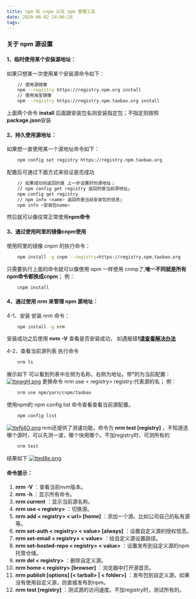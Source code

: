 ```yaml
---
title: npm 和 cnpm 以及 npm 管理工具
date: 2020-06-02 14:06:28
tags:
---
```


### 关于 npm 源设置
#### 1、临时使用某个安装源地址：
如果只想某一次使用某个安装源命令如下：
```bash
	// 使用源镜像
	npm --registry https://registry.npm.org install
	// 使用淘宝镜像
	npm --registry https://registry.npm.taobao.org install
```
<!-- more -->
上面两个命令 **install** 后面跟安装包名则安装指定包；不指定则按照**package.json**安装

#### 2、持久使用源地址：
如果想一直使用某一个源地址命令如下：
```bash
	npm config set registry https://registry.npm.taobao.org
```
配置后可通过下面方式来验证是否成功
```bash
	// 如果成功则返回的是 上一步设置好的源地址；
	// npm config get registry 返回的是当前源地址;
	npm config get registry
	// npm info <name> 返回的是当前安装包的信息;
	npm info <安装包name>
```
然后就可以像往常正常使用**npm命令**

#### 3、通过使用阿里的镜像cnpm使用
使用阿里的镜像 cnpm 的执行命令：
```bash
	npm install -g cnpm --registry=https://registry.npm.taobao.org
```
只需要执行上面的命令就可以像使用 npm 一样使用 cnmp了,**唯一不同就是所有npm命令都换成cnpm**；
例：
```bash
	cnpm install
```
#### 4、通过使用 nrm 来管理 npm 源地址：
4-1、安装
安装 nrm 命令：
```bash
	npm install -g nrm
```
安装成功之后使用 **nvm -V** 查看是否安装成功，
如遇报错**1[请查看解决办法](https://blog.csdn.net/fly_wugui/article/details/104751159)**

4-2、查看当前源列表
执行命令
```bash
	nrm ls
```
展示如下 可以看到列表中左侧为名称，右侧为地址。带*的为当前配置：
[![ttewgH.png](https://s1.ax1x.com/2020/06/02/ttewgH.png)](https://imgchr.com/i/ttewgH)
更换命令 nrm use < registry> registry:代表源的名；
例：
```bash
	nrm use npm/yarn/cnpm/taobao
```
使用npm的 npm config list 命令查看查看当前源配置。
```bash
	npm config list
```
[![tteN4O.png](https://s1.ax1x.com/2020/06/02/tteN4O.png)](https://imgchr.com/i/tteN4O)
nrm还提供了测速功能，命令为 **nrm test [registry]** ，不知道选哪个源时，可以先测一波，哪个快用哪个。不加registry时，可测所有的
```bash
	nrm test
```
结果如下
[![tted8e.png](https://s1.ax1x.com/2020/06/02/tted8e.png)](https://imgchr.com/i/tted8e)
#### 命令提示：
1. **nrm -V** ：查看当前nvm版本。
2. **nrm -h** ：显示所有命令。
3. **nrm current** ：显示当前源名称。
4. **nrm use < registry>** ：切换源。
5.  **nrm add < registry> < url> [home]** ：添加一个源。比如公司自己的私有源等。
6.  **nrm set-auth < registry> < value> [always]** ：设置自定义源的授权信息。
7.  **nrm set-email < registry> < value>** ：给自定义源设置路径。
8.  **nrm set-hosted-repo < registry> < value>** ：设置发布到自定义源的npm托管仓储。
9.   **nrm del < registry>** ：删除自定义源。
10. **nrm home < registry> [browser]** ：浏览器中打开源首页。
11.  **nrm publish [options] [< tarball> | < folder>]** ：发布包到自定义源，如果没有使用自定义源，则直接发布到npm。
12.  **nrm test [registry]** ：测试源的访问速度。不加registry时，测试所有的。


